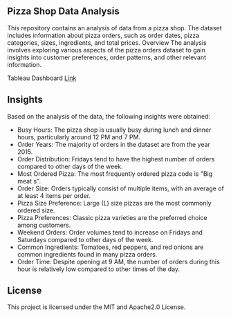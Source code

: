 ## Pizza Shop Data Analysis
This repository contains an analysis of data from a pizza shop. The dataset includes information about pizza orders, such as order dates, pizza categories, sizes, ingredients, and total prices.
Overview
The analysis involves exploring various aspects of the pizza orders dataset to gain insights into customer preferences, order patterns, and other relevant information.

Tableau Dashboard [Link](https://public.tableau.com/app/profile/navdeep.kaur6193/viz/PizzaSalesReport_17157061267550/Pizza_sales_year_2015)
## Insights
Based on the analysis of the data, the following insights were obtained:

*    Busy Hours: The pizza shop is usually busy during lunch and dinner hours, particularly around 12 PM and 7 PM.
*    Order Years: The majority of orders in the dataset are from the year 2015.
*    Order Distribution: Fridays tend to have the highest number of orders compared to other days of the week.
*    Most Ordered Pizza: The most frequently ordered pizza code is "Big meat s".
*    Order Size: Orders typically consist of multiple items, with an average of at least 4 items per order.
*    Pizza Size Preference: Large (L) size pizzas are the most commonly ordered size.
*    Pizza Preferences: Classic pizza varieties are the preferred choice among customers.
*    Weekend Orders: Order volumes tend to increase on Fridays and Saturdays compared to other days of the week.
*    Common Ingredients: Tomatoes, red peppers, and red onions are common ingredients found in many pizza orders.
*    Order Time: Despite opening at 9 AM, the number of orders during this hour is relatively low compared to other times of the day.


## License
This project is licensed under the MIT and Apache2.0 License.

